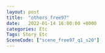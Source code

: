 ```yaml
---
layout: post
title:  "others_free97"
date:   2022-01-14 16:00:00 +0000
categories: Etc
Tags: Story Etc
SceneCode: ["scene_free97_q1_s20"]
---
```

